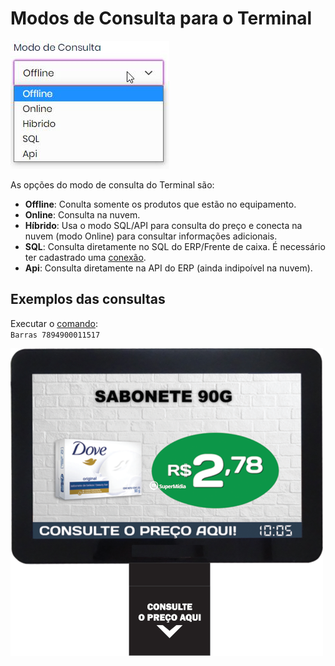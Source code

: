 # Modos de Consulta para o Terminal

![Modo de consulta](../Imagens/ModoConsulta.jpg)

As opções do modo de consulta do Terminal são:

- **Offline**: Conulta somente os produtos que estão no equipamento.
- **Online**: Consulta na nuvem.
- **Híbrido**: Usa o modo SQL/API para consulta do preço e conecta na nuvem (modo Online) para consultar informações adicionais.
- **SQL**: Consulta diretamente no SQL do ERP/Frente de caixa. É necessário ter cadastrado uma [conexão](https://cloud.supermidiadigital.com.br/Settings/ErpConnections).
- **Api**: Consulta diretamente na API do ERP (ainda indipoível na nuvem).

## Exemplos das consultas

Executar o [comando](App\Comandos.md):  
`Barras 7894900011517`

![Terminal](../Imagens/Terminal1.png)
